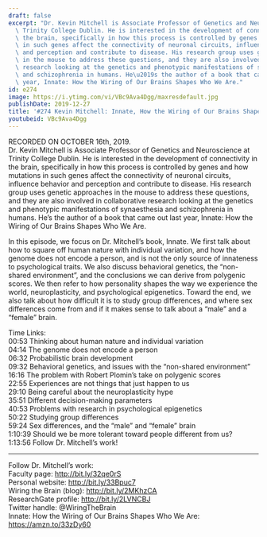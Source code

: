 ```yaml
---
draft: false
excerpt: "Dr. Kevin Mitchell is Associate Professor of Genetics and Neuroscience at\
  \ Trinity College Dublin. He is interested in the development of connectivity in\
  \ the brain, specifically in how this process is controlled by genes and how mutations\
  \ in such genes affect the connectivity of neuronal circuits, influence behavior\
  \ and perception and contribute to disease. His research group uses genetic approaches\
  \ in the mouse to address these questions, and they are also involved in collaborative\
  \ research looking at the genetics and phenotypic manifestations of synaesthesia\
  \ and schizophrenia in humans. He\u2019s the author of a book that came out last\
  \ year, Innate: How the Wiring of Our Brains Shapes Who We Are."
id: e274
image: https://i.ytimg.com/vi/VBc9Ava4Dgg/maxresdefault.jpg
publishDate: 2019-12-27
title: '#274 Kevin Mitchell: Innate, How the Wiring of Our Brains Shapes Who We Are'
youtubeid: VBc9Ava4Dgg
---
```

RECORDED ON OCTOBER 16th, 2019.  
Dr. Kevin Mitchell is Associate Professor of Genetics and Neuroscience at Trinity College Dublin. He is interested in the development of connectivity in the brain, specifically in how this process is controlled by genes and how mutations in such genes affect the connectivity of neuronal circuits, influence behavior and perception and contribute to disease. His research group uses genetic approaches in the mouse to address these questions, and they are also involved in collaborative research looking at the genetics and phenotypic manifestations of synaesthesia and schizophrenia in humans. He’s the author of a book that came out last year, Innate: How the Wiring of Our Brains Shapes Who We Are.

In this episode, we focus on Dr. Mitchell’s book, Innate. We first talk about how to square off human nature with individual variation, and how the genome does not encode a person, and is not the only source of innateness to psychological traits. We also discuss behavioral genetics, the “non-shared environment”, and the conclusions we can derive from polygenic scores. We then refer to how personality shapes the way we experience the world, neuroplasticity, and psychological epigenetics. Toward the end, we also talk about how difficult it is to study group differences, and where sex differences come from and if it makes sense to talk about a “male” and a “female” brain.

Time Links:  
00:53  Thinking about human nature and individual variation  
04:14  The genome does not encode a person  
06:32  Probabilistic brain development  
09:32  Behavioral genetics, and issues with the “non-shared environment”   
16:16  The problem with Robert Plomin’s take on polygenic scores  
22:55  Experiences are not things that just happen to us  
29:10  Being careful about the neuroplasticity hype  
35:51  Different decision-making parameters  
40:53  Problems with research in psychological epigenetics   
50:22  Studying group differences  
59:24  Sex differences, and the “male” and “female” brain  
1:10:39  Should we be more tolerant toward people different from us?  
1:13:56  Follow Dr. Mitchell’s work!

---

Follow Dr. Mitchell’s work:  
Faculty page: http://bit.ly/32qe0rS  
Personal website: http://bit.ly/33Bpuc7  
Wiring the Brain (blog): http://bit.ly/2MKhzCA  
ResearchGate profile: http://bit.ly/2LVNCBJ  
Twitter handle: @WiringTheBrain  
Innate: How the Wiring of Our Brains Shapes Who We Are: https://amzn.to/33zDy60
